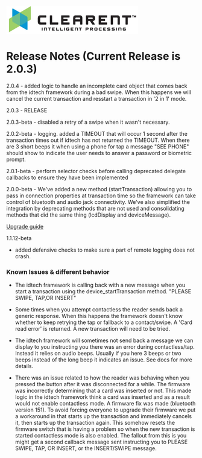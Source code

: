 ![Screenshot](clearent_logo.jpg)

# Release Notes (Current Release is 2.0.3)

2.0.4 - added logic to handle an incomplete card object that comes back from the idtech framework during a bad swipe.
When this happens we will cancel the current transaction and resstart a transaction in '2 in 1' mode.

2.0.3 - RELEASE

2.0.3-beta - disabled a retry of a swipe when it wasn't necessary.

2.0.2-beta - logging. added a TIMEOUT that will occur 1 second after the transaction times out if idtech has not returned the TIMEOUT. When there are 3 short beeps it when using a phone for tap a message "SEE PHONE" should show to indicate the user needs to answer a password or biometric prompt.

2.0.1-beta - perform selector checks before calling deprecated delegate callbacks to ensure they have been implemented

2.0.0-beta - We've added a new method (startTransaction) allowing you to pass in connection properties at transaction time so the framework can take control of bluetooth and audio jack connectivity. We've also simplified the integration by deprecating methods that are not used and consolidating methods that did the same thing (lcdDisplay and deviceMessage).

[Upgrade guide](Clearent_iOS_IDTech_Framework_Version2.doc)

1.1.12-beta

* added defensive checks to make sure a part of remote logging does not crash.

### Known Issues & different behavior ###

* The idtech framework is calling back with a new message when you start a transaction using the device_startTransaction method. "PLEASE SWIPE, TAP,OR INSERT"

* Some times when you attempt contactless the reader sends back a generic response. When this happens the framework doesn't know whether to keep retrying the tap or fallback to a contact/swipe.
A 'Card read error' is returned. A new transaction will need to be tried.

* The idtech framework will sometimes not send back a message we can display to you instructing you there was an error during contactless/tap. Instead it relies on audio beeps. Usually if you here 3 beeps or two beeps instead of the long beep it indicates an issue. See docs for more details.

* There was an issue related to how the reader was behaving when you pressed the button after it was disconnected for a while. The firmware was incorrectly determining that a card was inserted or not. This made logic in the idtech framework think a card was inserted and as a result would not enable contactless mode. A firmware fix was made (bluetooth version 151). To avoid forcing everyone to upgrade their firmware we put a workaround in that starts up the transaction and immediately cancels it, then starts up the transaction again. This somehow resets the firmware switch that is having a problem so when the new transaction is started contactless mode is also enabled. The fallout from this is you might get a second callback message sent instructing you to PLEASE SWIPE, TAP, OR INSERT, or the INSERT/SWIPE message.
